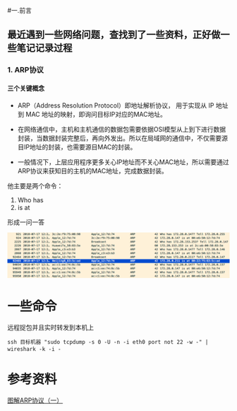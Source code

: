 #一.前言
## 最近遇到一些网络问题，查找到了一些资料，正好做一些笔记记录过程


### 1. ARP协议
#### 三个关键概念

* ARP（Address Resolution Protocol）即地址解析协议， 用于实现从 IP 地址到 MAC 地址的映射，即询问目标IP对应的MAC地址。

* 在网络通信中，主机和主机通信的数据包需要依据OSI模型从上到下进行数据封装，当数据封装完整后，再向外发出。所以在局域网的通信中，不仅需要源目IP地址的封装，也需要源目MAC的封装。

* 一般情况下，上层应用程序更多关心IP地址而不关心MAC地址，所以需要通过ARP协议来获知目的主机的MAC地址，完成数据封装。


他主要是两个命令：

1. Who has 
2. is at

形成一问一答


![avatar](https://raw.githubusercontent.com/raytz/raytz.github.io/master/_data/WX20180717-123338.png)


# 一些命令
远程捉包并且实时转发到本机上
	
	ssh 目标机器 "sudo tcpdump -s 0 -U -n -i eth0 port not 22 -w -" | wireshark -k -i -

# 参考资料

<a href=https://zhuanlan.zhihu.com/p/28771785>图解ARP协议（一）</a>